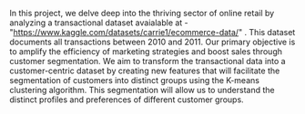In this project, we delve deep into the thriving sector of online retail by analyzing a transactional dataset avaialable at - "https://www.kaggle.com/datasets/carrie1/ecommerce-data/" . This dataset documents all transactions between 2010 and 2011. Our primary objective is to amplify the efficiency of marketing strategies and boost sales through customer segmentation. We aim to transform the transactional data into a customer-centric dataset by creating new features that will facilitate the segmentation of customers into distinct groups using the K-means clustering algorithm. This segmentation will allow us to understand the distinct profiles and preferences of different customer groups.

